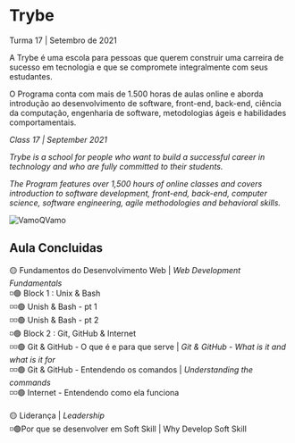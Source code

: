 # Trybe

Turma 17 | Setembro de 2021

A Trybe é uma escola para pessoas que querem construir uma carreira de sucesso em tecnologia e que se compromete integralmente com seus estudantes.

O Programa conta com mais de 1.500 horas de aulas online e aborda introdução ao desenvolvimento de software, front-end, back-end, ciência da computação, engenharia de software, metodologias ágeis e habilidades comportamentais. 

<i> Class 17 | September 2021

Trybe is a school for people who want to build a successful career in technology and who are fully committed to their students.

The Program features over 1,500 hours of online classes and covers introduction to software development, front-end, back-end, computer science, software engineering, agile methodologies and behavioral skills. </i>  

![VamoQVamo](https://media4.giphy.com/media/e6w3i2arfjIoI8hWy0/200w.gif)

## Aula Concluidas

<div>🟡 Fundamentos do Desenvolvimento Web | <i> Web Development Fundamentals </i> <br>
◽🟢 Block 1 : Unix & Bash <br>        
◽◽🟢 Unish & Bash - pt 1 <br>
◽◽🟢 Unish & Bash - pt 2 <br>
◽🟢 Block 2 : Git, GitHub & Internet <br> 
◽◽🟢 Git & GitHub - O que é e para que serve | <i>
Git & GitHub - What is it and what is it for </i> <br>    
◽◽🟢 Git & GitHub - Entendendo os comandos | <i> 
Understanding the commands </i>    </br>
◽◽🟢 Internet - Entendendo como ela funciona
    
</div>

<br>


<div>
🟡 Liderança | <i> Leadership </i> <br>
◽🟢Por que se desenvolver em Soft Skill | 
Why Develop Soft Skill </i> <br>
</div>
